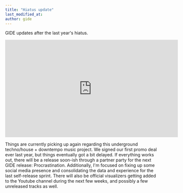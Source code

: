 ```yaml
---
title: "Hiatus update"
last_modified_at:
author: gide
---
```


GIDE updates after the last year's hiatus.

<iframe width="560" height="315" src="https://www.youtube.com/embed/lrCc45jSIDI" title="YouTube video player" frameborder="0" allow="accelerometer; autoplay; clipboard-write; encrypted-media; gyroscope; picture-in-picture; web-share" allowfullscreen></iframe>

Things are currently picking up again regarding this underground techno/house + downtempo music project. We signed our first promo deal ever last year, but things eventually got a bit delayed. If everything works out, there will be a release soon-ish through a partner party for the next GIDE release: Procrastination. Additionally, I'm focused on fixing up some social media presence and consolidating the data and experience for the last self-release sprint. There will also be official visualizers getting added to the Youtube channel during the next few weeks, and possibly a few unreleased tracks as well.

